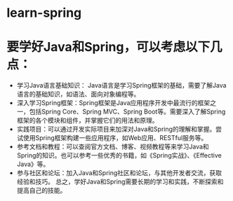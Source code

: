 # learn-spring
# 要学好Java和Spring，可以考虑以下几点：

* 学习Java语言基础知识： Java语言是学习Spring框架的基础，需要了解Java语言的基础知识，如语法、面向对象编程等。
* 深入学习Spring框架：Spring框架是Java应用程序开发中最流行的框架之一，包括Spring Core、Spring MVC、Spring Boot等。需要深入了解Spring框架的各个模块和组件，并掌握它们的用法和原理。
* 实践项目：可以通过开发实际项目来加深对Java和Spring的理解和掌握。尝试使用Spring框架构建一些应用程序，如Web应用、RESTful服务等。
* 参考文档和教程：可以查阅官方文档、博客、视频教程等来学习Java和Spring的知识。也可以参考一些优秀的书籍，如《Spring实战》、《Effective Java》等。
* 参与社区和论坛：加入Java和Spring社区和论坛，与其他开发者交流，获取经验和技巧。
总之，学好Java和Spring需要长期的学习和实践，不断探索和提高自己的技能。